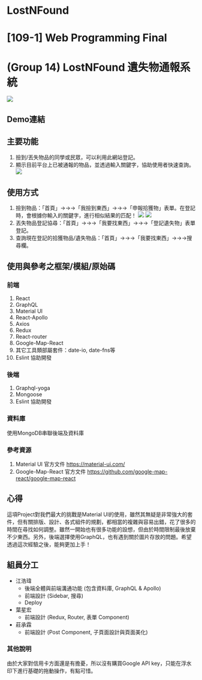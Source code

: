 # LostNFound
# [109-1] Web Programming Final
# (Group 14) LostNFound 遺失物通報系統
![](https://i.imgur.com/J8Cin4p.png)
## Demo連結
## 主要功能
1. 撿到/丟失物品的同學或民眾，可以利用此網站登記。
2. 顯示目前平台上已被通報的物品，並透過輸入關鍵字，協助使用者快速查詢。
![](https://i.imgur.com/2fEHR23.png)

## 使用方式
1. 撿到物品：「首頁」→→→「我撿到東西」→→→「申報拾獲物」表單。在登記時，會根據你輸入的關鍵字，進行相似結果的匹配！
![](https://i.imgur.com/LkJc8fs.png)
![](https://i.imgur.com/zxiOWdF.png)
2. 丟失物品登記協尋：「首頁」→→→「我要找東西」→→→「登記遺失物」表單登記。
3. 查詢現在登記的拾獲物品/遺失物品：「首頁」→→→「我要找東西」→→→搜尋欄。

## 使用與參考之框架/模組/原始碼
### 前端
1. React
2. GraphQL
3. Material UI
4. React-Apollo
5. Axios
6. Redux
7. React-router
8. Google-Map-React
9. 其它工具類部屬套件：date-io, date-fns等
10. Eslint 協助開發
### 後端
1. Graphql-yoga
2. Mongoose
3. Eslint 協助開發
### 資料庫
使用MongoDB串聯後端及資料庫
### 參考資源
1. Material UI 官方文件 https://material-ui.com/
2. Google-Map-React 官方文件 https://github.com/google-map-react/google-map-react

## 心得
這項Project對我們最大的挑戰是Material UI的使用，雖然其無疑是非常強大的套件，但有關排版、設計、各式組件的規劃，都相當的複雜與容易出錯，花了很多的時間在尋找如何調整。雖然一開始也有很多功能的設想，但由於時間限制最後放棄不少東西。另外，後端選擇使用GraphQL，也有遇到關於圖片存放的問題。希望透過這次經驗之後，能夠更加上手！

## 組員分工
* 江浩瑋
    * 後端全體與前端溝通功能 (包含資料庫, GraphQL & Apollo)
    * 前端設計 (Sidebar, 搜尋)
    * Deploy
* 葉星宏
    * 前端設計 (Redux, Router, 表單 Component)
* 莊承霖
    * 前端設計 (Post Component, 子頁面設計與頁面美化)

### 其他說明
由於大家對信用卡方面還是有擔憂，所以沒有購買Google API key，只能在浮水印下進行基礎的拖動操作，有點可惜。